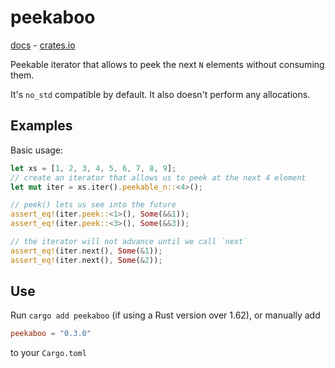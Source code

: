 # peekaboo

[docs](https://docs.rs/peekaboo/latest/peekaboo/) - [crates.io](https://crates.io/crates/peekaboo)

Peekable iterator that allows to peek the next `N` elements without consuming them.

It's `no_std` compatible by default. It also doesn't perform any allocations.

## Examples

Basic usage:

```rust
let xs = [1, 2, 3, 4, 5, 6, 7, 8, 9];
// create an iterator that allows us to peek at the next 4 element
let mut iter = xs.iter().peekable_n::<4>();

// peek() lets us see into the future
assert_eq!(iter.peek::<1>(), Some(&&1));
assert_eq!(iter.peek::<3>(), Some(&&3));

// the iterator will not advance until we call `next`
assert_eq!(iter.next(), Some(&1));
assert_eq!(iter.next(), Some(&2));
```

## Use

Run `cargo add peekaboo` (if using a Rust version over 1.62), or manually add
```toml
peekaboo = "0.3.0"
```
to your `Cargo.toml`
